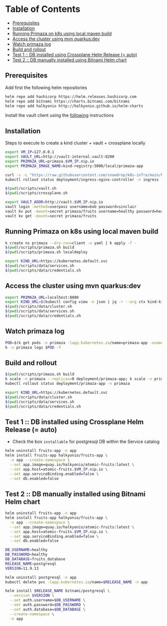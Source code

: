 Table of Contents
=================

* [Prerequisites](#prerequisites)
* [Installation](#installation)
* [Running Primaza on k8s using local maven build](#running-primaza-on-k8s-using-local-maven-build)
* [Access the cluster using mvn quarkus:dev](#access-the-cluster-using-mvn-quarkusdev)
* [Watch primaza log](#watch-primaza-log)
* [Build and rollout](#build-and-rollout)
* [Test 1 :: DB installed using Crossplane Helm Release (= auto)](#test-1--db-installed-using-crossplane-helm-release--auto)
* [Test 2 :: DB manually installed using Bitnami Helm chart](#test-2--db-manually-installed-using-bitnami-helm-chart)

## Prerequisites

Add first the following helm repositories
```bash
helm repo add hashicorp https://helm.releases.hashicorp.com
helm repo add bitnami https://charts.bitnami.com/bitnami
helm repo add halkyonio http://halkyonio.github.io/helm-charts
```
Install the vault client using the [following](https://developer.hashicorp.com/vault/docs/install) instructions

## Installation

Steps to execute to create a kind cluster + vault + crossplane locally

```bash
export VM_IP=127.0.0.1
export VAULT_URL=http://vault-internal.vault:8200
export PRIMAZA_URL=primaza.$VM_IP.nip.io
export PRIMAZA_IMAGE_NAME=kind-registry:5000/local/primaza-app

curl -s -L "https://raw.githubusercontent.com/snowdrop/k8s-infra/main/kind/kind.sh" | bash -s install --delete-kind-cluster
kubectl rollout status deployment/ingress-nginx-controller -n ingress

$(pwd)/scripts/vault.sh
$(pwd)/scripts/crossplane.sh

export VAULT_ADDR=http://vault.$VM_IP.nip.io
vault login -method=userpass username=bob password=sinclair
vault kv put -mount=secret primaza/fruits username=healthy password=healthy database=fruits_database
vault kv get -mount=secret primaza/fruits
```

## Running Primaza on k8s using local maven build
```bash
k create ns primaza --dry-run=client -o yaml | k apply -f -
$(pwd)/scripts/primaza.sh build
$(pwd)/scripts/primaza.sh localdeploy

export KIND_URL=https://kubernetes.default.svc
$(pwd)/scripts/data/services.sh
$(pwd)/scripts/data/credentials.sh
```

## Access the cluster using mvn quarkus:dev
```bash
export PRIMAZA_URL=localhost:8080
export KIND_URL=$(kubectl config view -o json | jq -r --arg ctx kind-kind '.clusters[] | select(.name == $ctx) | .cluster.server')
$(pwd)/scripts/data/cluster.sh
$(pwd)/scripts/data/services.sh
$(pwd)/scripts/data/credentials.sh
```

## Watch primaza log 
```bash
POD=$(k get pods -n primaza -lapp.kubernetes.io/name=primaza-app -oname)
k -n primaza logs $POD -f
```

## Build and rollout
```bash
$(pwd)/scripts/primaza.sh build
k scale -n primaza --replicas=0 deployment/primaza-app; k scale -n primaza --replicas=1 deployment/primaza-app
kubectl rollout status deployment/primaza-app -n primaza

export KIND_URL=https://kubernetes.default.svc
$(pwd)/scripts/data/cluster.sh
$(pwd)/scripts/data/services.sh
$(pwd)/scripts/data/credentials.sh
```
## Test 1 :: DB installed using Crossplane Helm Release (= auto)

- Check the box `installable` for postgresql DB within the Service catalog
```bash
helm uninstall fruits-app -n app
helm install fruits-app halkyonio/fruits-app \
  -n app --create-namespace \
  --set app.image=quay.io/halkyonio/atomic-fruits:latest \
  --set app.host=atomic-fruits.$VM_IP.nip.io \
  --set app.serviceBinding.enabled=false \
  --set db.enabled=false
```

## Test 2 :: DB manually installed using Bitnami Helm chart

```bash
helm uninstall fruits-app -n app
helm install fruits-app halkyonio/fruits-app \
  -n app --create-namespace \
  --set app.image=quay.io/halkyonio/atomic-fruits:latest \
  --set app.host=atomic-fruits.$VM_IP.nip.io \
  --set app.serviceBinding.enabled=false \
  --set db.enabled=false

DB_USERNAME=healthy
DB_PASSWORD=healthy
DB_DATABASE=fruits_database
RELEASE_NAME=postgresql
VERSION=11.9.13

helm uninstall postgresql -n app
kubectl delete pvc -lapp.kubernetes.io/name=$RELEASE_NAME -n app

helm install $RELEASE_NAME bitnami/postgresql \
  --version $VERSION \
  --set auth.username=$DB_USERNAME \
  --set auth.password=$DB_PASSWORD \
  --set auth.database=$DB_DATABASE \
  --create-namespace \
  -n app
```